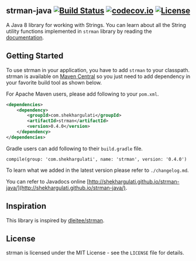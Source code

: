 strman-java [![Build Status](https://travis-ci.org/shekhargulati/strman-java.svg?branch=master)](https://travis-ci.org/shekhargulati/strman-java) [![codecov.io](https://codecov.io/github/shekhargulati/strman-java/coverage.svg?branch=master)](https://codecov.io/github/shekhargulati/strman-java?branch=master) [![License](https://img.shields.io/:license-mit-blue.svg)](./LICENSE.txt)
------

A Java 8 library for working with Strings.
You can learn about all the String utility functions implemented in `strman` library by reading the [documentation](https://github.com/shekhargulati/strman-java/wiki).

Getting Started
--------

To use strman in your application, you have to add `strman` to your classpath.
strman is available on [Maven Central](http://search.maven.org/) so you just need to add dependency in your favorite build tool as shown below.

For Apache Maven users, please add following to your `pom.xml`.

```xml
<dependencies>
    <dependency>
        <groupId>com.shekhargulati</groupId>
        <artifactId>strman</artifactId>
        <version>0.4.0</version>
    </dependency>
</dependencies>
```

Gradle users can add following to their `build.gradle` file.

```
compile(group: 'com.shekhargulati', name: 'strman', version: '0.4.0')
```

To learn what we added in the latest version please refer to `./changelog.md`.

You can refer to Javadocs online [http://shekhargulati.github.io/strman-java/](http://shekhargulati.github.io/strman-java/).

## Inspiration

This library is inspired by [dleitee/strman](https://github.com/dleitee/strman).

License
-------
strman is licensed under the MIT License - see the `LICENSE` file for details.
